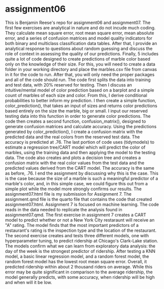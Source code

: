# assignment06
This is Benjamin Reese's repo for assignment06 and assignment07.
The first few exercises are analytical in nature and do not incude much coding. They calculate mean square error, root mean square error, mean absolute error, and a series of confusion matrices and model quality indicators for both binary and multiclass classification data tables. After that, I provide an analytical response to questions about random guessing and discuss the role of context in assessing the quality of our predictions. Finally, 5 includes quite a lot of code designed to create predictions of marble color based only on the knowledge of their size. For this, you will need to create a data folder in your working directory and place the marbles.csv file from canvas in it for the code to run. After that, you will only need the proper packages and all of the code should run. The code first splits the data into training and test data, with 20% reserved for testing. Then I discuss an intuitive/mental model of color prediction based on a barplot and a simple count of marbles of each size and color. From this, I derive conditional probabilities to better inform my prediction. I then create a simple function, color_prediction(), that takes an input of sizes and returns color predictions based entirely on the size the marble, big or small. I input our reserved testing data into this function in order to generate color predictions. The code then creates a second function, confusion_matrix(), designed to generate confusion matrices and calculate accuracy. Using the predictions generated by color_prediction(), I create a confusion matrix with the predicted data and the real colors from the reserved test data. The accuracy is predicted at .76. The last portion of code uses (tidymodels) to estimate a regression tree/CART model which will predict the color of marbles, using the training data and then applying the model to the testing data. The code also creates and plots a decision tree and creates a confusion matrix with the real color values from the test data and the predicted values derived from the CART model. The accuracy is the same as before, .76. I end the assignment by discussing why this is the case. This is the case because the size of a marble is such a meaningful predictor of a marble's color, and, in this simple case, we could figure this out from a simple plot while the model more strongly confirms our results.
The assignment07.html file is my submission for Assignment 7. The assignment.qmd file is the quarto file that contains the code that created assignment07.html. Assignment 7 is focused on machine learning. The code reads in the data needed to replicate the analysis found in assignment07.qmd. The first exercise in assignment 7 creates a CART model to predict whether or not a New York City restaraunt will receive an "A" rating. The model finds that the most important predictors of a restaurant's rating is the inspection type and the location of the restaurant. The second exercise creates and tests three different models, one with hyperparameter tuning, to predict ridership at Chicago's Clark-Lake station. The models confirm what we can learn from exploratory data analysis: the day of the week is the strongest predictor of ridership. After testing a KNN model, a basic linear regression model, and a random forest model, the random forest model has the lowest root mean square error. Overall, it predicted ridership within about 2 thousand riders on average. While this error may be quite significant in comparison to the average ridership, the model generally predicts, with some accuracy, when ridership will be high and when will it be low.

